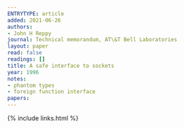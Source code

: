 ```yaml
---
ENTRYTYPE: article
added: 2021-06-26
authors:
- John H Reppy
journal: Technical memorandum, AT\&T Bell Laboratories
layout: paper
read: false
readings: []
title: A safe interface to sockets
year: 1996
notes:
- phantom types
- foreign function interface
papers:
---
```

{% include links.html %}
